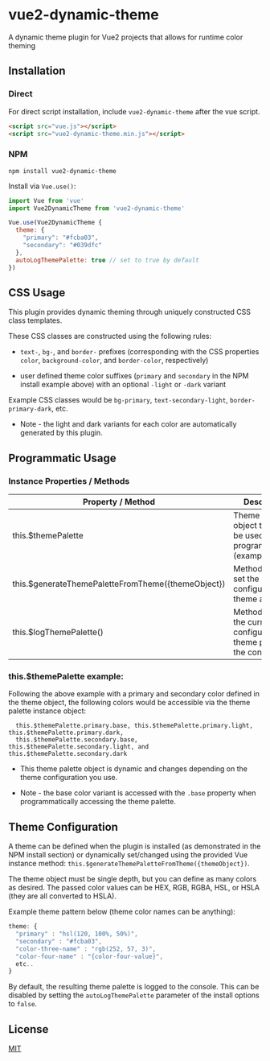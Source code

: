 # vue2-dynamic-theme

A dynamic theme plugin for Vue2 projects that allows for runtime color theming

## Installation

### Direct

For direct script installation, include `vue2-dynamic-theme` after the vue script.

```html
<script src="vue.js"></script>
<script src="vue2-dynamic-theme.min.js"></script>
```

### NPM

```
npm install vue2-dynamic-theme
```

Install via `Vue.use()`:

```js
import Vue from 'vue'
import Vue2DynamicTheme from 'vue2-dynamic-theme'

Vue.use(Vue2DynamicTheme {
  theme: {
    "primary": "#fcba03",
    "secondary": "#039dfc"
  },
  autoLogThemePalette: true // set to true by default
})
```

## CSS Usage

This plugin provides dynamic theming through uniquely constructed CSS class templates.

These CSS classes are constructed using the following rules:

- `text-`, `bg-`, and `border-` prefixes (corresponding with the CSS properties `color`, `background-color`, and `border-color`, respectively) 

- user defined theme color suffixes (`primary` and `secondary` in the NPM install example above) with an optional `-light` or `-dark` variant

Example CSS classes would be `bg-primary`, `text-secondary-light`, `border-primary-dark`, etc.

* Note - the light and dark variants for each color are automatically generated by this plugin.

## Programmatic Usage

### Instance Properties / Methods

| Property / Method  | Description |
| ------------- | ------------- |
| this.$themePalette  | Theme palette object that can be used programmatically (example below)  |
| this.$generateThemePaletteFromTheme({themeObject})  | Method used to set the configured theme at runtime  |
| this.$logThemePalette()  | Method to log the current configured theme palette to the console  |


### this.$themePalette example:

Following the above example with a primary and secondary color defined in the theme object, the following colors would be accessible via the theme palette instance object: 
```
  this.$themePalette.primary.base, this.$themePalette.primary.light, this.$themePalette.primary.dark, 
  this.$themePalette.secondary.base, this.$themePalette.secondary.light, and this.$themePalette.secondary.dark
```
 
* This theme palette object is dynamic and changes depending on the theme configuration you use.

* Note - the base color variant is accessed with the `.base` property when programmatically accessing the theme palette.


## Theme Configuration

A theme can be defined when the plugin is installed (as demonstrated in the NPM install section) or dynamically set/changed using the provided Vue instance method: `this.$generateThemePaletteFromTheme({themeObject})`. 

The theme object must be single depth, but you can define as many colors as desired. The passed color values can be HEX, RGB, RGBA, HSL, or HSLA (they are all converted to HSLA). 

Example theme pattern below (theme color names can be anything):

```js
theme: {
  "primary" : "hsl(120, 100%, 50%)",
  "secondary" : "#fcba03",
  "color-three-name" : "rgb(252, 57, 3)",
  "color-four-name" : "{color-four-value}",
  etc..
}
```

By default, the resulting theme palette is logged to the console. This can be disabled by setting the `autoLogThemePalette` parameter of the install options to `false`.


## License

[MIT](http://opensource.org/licenses/MIT)


